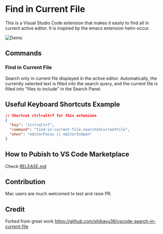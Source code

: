 # Find in Current File

This is a Visual Studio Code extension that makes it easily to find all in current active editor.  It is inspired by the emacs extension helm-occur.

![Demo](images/demo.gif)

## Commands
### Find in Current File
Search only in current file displayed in the active editor.  Automatically, the currently selected text is filled into the search query, and the current file is filled into "files to include" in the Search Panel.

## Useful Keyboard Shortcuts Example
```json
// Shortcut ctrl+alt+f for this extension
{
  "key": "ctrl+alt+f",
  "command": "find-in-current-file.searchInCurrentFile",
  "when": "editorFocus || editorIsOpen"
}
```

## How to Pubish to VS Code Marketplace
Check [RELEASE.md](RELEASE.md)

## Contribution
Mac users are much welcomed to test and raise PR.

## Credit
Forked from great work https://github.com/shibayu36/vscode-search-in-current-file
